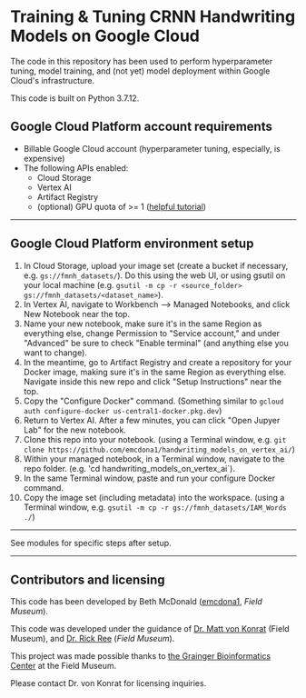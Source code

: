 # Training & Tuning CRNN Handwriting Models on Google Cloud

The code in this repository has been used to perform hyperparameter tuning, model training, and (not yet) model deployment within Google Cloud's infrastructure.

This code is built on Python 3.7.12.

## Google Cloud Platform account requirements
* Billable Google Cloud account (hyperparameter tuning, especially, is expensive)
* The following APIs enabled:
	* Cloud Storage
	* Vertex AI
	* Artifact Registry
	* (optional) GPU quota of >= 1 ([helpful tutorial](https://stackoverflow.com/questions/53415180/gcp-error-quota-gpus-all-regions-exceeded-limit-0-0-globally))

-----

## Google Cloud Platform environment setup

1. In Cloud Storage, upload your image set (create a bucket if necessary, e.g. `gs://fmnh_datasets/`).  Do this using the web UI, or using gsutil on your local machine (e.g. `gsutil -m cp -r <source_folder> gs://fmnh_datasets/<dataset_name>`). 
3. In Vertex AI, navigate to Workbench --> Managed Notebooks, and click New Notebook near the top.
4. Name your new notebook, make sure it's in the same Region as everything else, change Permission to "Service account," and under "Advanced" be sure to check "Enable terminal" (and anything else you want to change).
5. In the meantime, go to Artifact Registry and create a repository for your Docker image, making sure it's in the same Region as everything else. Navigate inside this new repo and click "Setup Instructions" near the top.
6. Copy the "Configure Docker" command.  (Something similar to `gcloud auth configure-docker us-central1-docker.pkg.dev`)
7. Return to Vertex AI.  After a few minutes, you can click "Open Jupyer Lab" for the new notebook.
8. Clone this repo into your notebook.  (using a Terminal window, e.g. `git clone https://github.com/emcdona1/handwriting_models_on_vertex_ai/`)
2. Within your managed notebook, in a Terminal window, navigate to the repo folder. (e.g. 'cd handwriting_models_on_vertex_ai`).
3. In the same Terminal window, paste and run your configure Docker command.
9. Copy the image set (including metadata) into the workspace. (using a Terminal window, e.g. `gsutil -m cp -r gs://fmnh_datasets/IAM_Words ./`)

-----

See modules for specific steps after setup.

-----

## Contributors and licensing
This code has been developed by Beth McDonald ([emcdona1](https://github.com/emcdona1), *Field Museum*). 

This code was developed under the guidance of [Dr. Matt von Konrat](https://www.fieldmuseum.org/about/staff/profile/16) (Field Museum), and [Dr. Rick Ree](https://www.fieldmuseum.org/about/staff/profile/36) (*Field Museum*).

This project was made possible thanks to [the Grainger Bioinformatics Center](https://www.fieldmuseum.org/science/labs/grainger-bioinformatics-center) at the Field Museum.

Please contact Dr. von Konrat for licensing inquiries.
